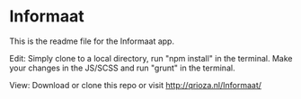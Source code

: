 # Informaat

This is the readme file for the Informaat app.

Edit:
Simply clone to a local directory, run "npm install" in the terminal. Make your changes in the JS/SCSS and run "grunt" in the terminal.

View: 
Download or clone this repo or visit http://qrioza.nl/Informaat/

